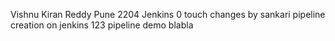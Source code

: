Vishnu Kiran Reddy
Pune
2204
Jenkins
0 touch
changes by sankari
pipeline creation on jenkins
123
pipeline demo
blabla